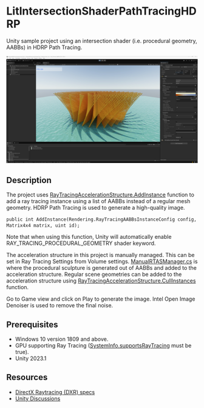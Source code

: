 # LitIntersectionShaderPathTracingHDRP
Unity sample project using an intersection shader (i.e. procedural geometry, AABBs) in HDRP Path Tracing.

<img src="Images/1.png" width="1920">

## Description
The project uses [RayTracingAccelerationStructure.AddInstance](https://docs.unity3d.com/6000.0/Documentation/ScriptReference/Rendering.RayTracingAccelerationStructure.AddInstance.html) function to add a ray tracing instance using a list of AABBs instead of a regular mesh geometry. HDRP Path Tracing is used to generate a high-quality image.

```
public int AddInstance(Rendering.RayTracingAABBsInstanceConfig config, Matrix4x4 matrix, uint id);
```

Note that when using this function, Unity will automatically enable RAY_TRACING_PROCEDURAL_GEOMETRY shader keyword.

The acceleration structure in this project is manually managed. This can be set in Ray Tracing Settings from Volume settings. [ManualRTASManager.cs](Assets/Scripts/ManualRTASManager.cs) is where the procedural sculpture is generated out of AABBs and added to the acceleration structure. Regular scene geometries can be added to the acceleration structure using [RayTracingAccelerationStructure.CullInstances](https://docs.unity3d.com/6000.0/Documentation/ScriptReference/Rendering.RayTracingAccelerationStructure.CullInstances.html) function.

Go to Game view and click on Play to generate the image. Intel Open Image Denoiser is used to remove the final noise.

## Prerequisites

* Windows 10 version 1809 and above.
* GPU supporting Ray Tracing ([SystemInfo.supportsRayTracing](https://docs.unity3d.com/6000.0/Documentation/ScriptReference/SystemInfo-supportsRayTracing.html) must be true).
* Unity 2023.1

## Resources
* [DirectX Raytracing (DXR) specs](https://microsoft.github.io/DirectX-Specs/d3d/Raytracing.html)
* [Unity Discussions](https://discussions.unity.com/lists/graphics)
